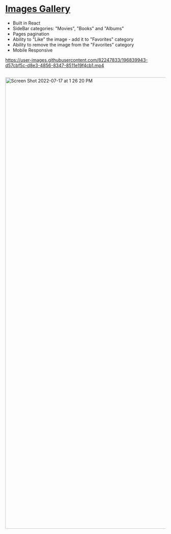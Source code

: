 # [Images Gallery](https://frontendella.github.io/gallery/)  
   
* Built in React     
* SideBar categories: "Movies", "Books" and "Albums"
* Pages pagination
* Ability to "Like" the image - add it to "Favorites" category
* Ability to remove the image from the "Favorites" category
* Mobile Responsive

https://user-images.githubusercontent.com/82247833/196839943-d57cbf5c-d8e3-4856-8347-8511e19f4cb1.mp4

        

## 
[<img width="1416" alt="Screen Shot 2022-07-17 at 1 26 20 PM" src="https://user-images.githubusercontent.com/82247833/179423683-a8b6894c-603f-4818-adde-3090e7ab5175.png">](https://frontendella.github.io/gallery/) 
 
